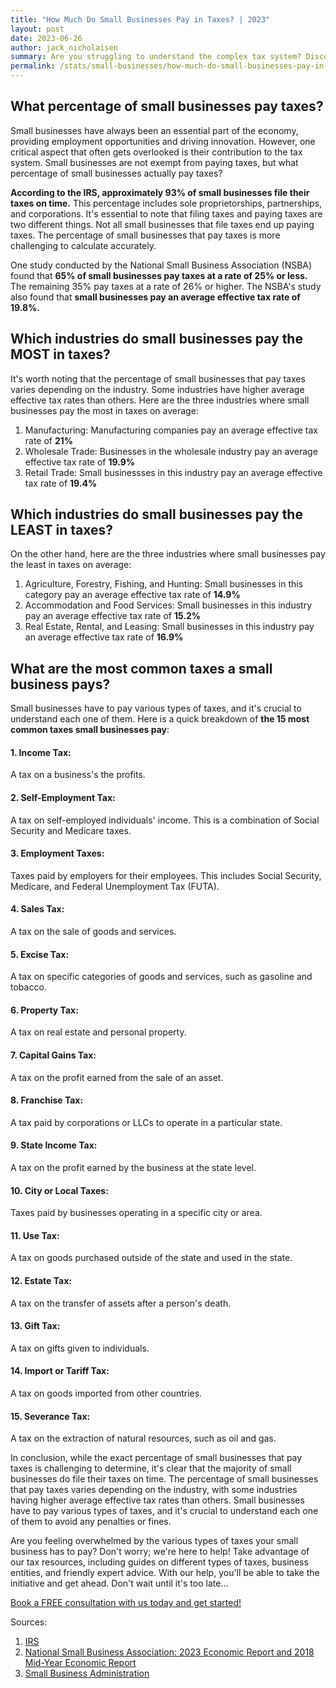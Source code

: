 ```yaml
---
title: "How Much Do Small Businesses Pay in Taxes? | 2023"
layout: post
date: 2023-06-26
author: jack_nicholaisen
summary: Are you struggling to understand the complex tax system? Discover the percentage of small businesses that pay taxes and learn about the various types of taxes your business may be subject to. By reading this article and utilizing the resources provided by BusinessInitiative.com, you'll gain a better understanding of how to navigate the tax system and avoid any penalties or fines.
permalink: /stats/small-businesses/how-much-do-small-businesses-pay-in-taxes/
---
```


## What percentage of small businesses pay taxes?

Small businesses have always been an essential part of the economy, providing employment opportunities and driving innovation. However, one critical aspect that often gets overlooked is their contribution to the tax system. Small businesses are not exempt from paying taxes, but what percentage of small businesses actually pay taxes?

**According to the IRS, approximately 93% of small businesses file their taxes on time.** This percentage includes sole proprietorships, partnerships, and corporations. It's essential to note that filing taxes and paying taxes are two different things. Not all small businesses that file taxes end up paying taxes. The percentage of small businesses that pay taxes is more challenging to calculate accurately.

One study conducted by the National Small Business Association (NSBA) found that **65% of small businesses pay taxes at a rate of 25% or less.** The remaining 35% pay taxes at a rate of 26% or higher. The NSBA's study also found that **small businesses pay an average effective tax rate of 19.8%.**

## Which industries do small businesses pay the MOST in taxes?

It's worth noting that the percentage of small businesses that pay taxes varies depending on the industry. Some industries have higher average effective tax rates than others. Here are the three industries where small businesses pay the most in taxes on average:

1.  Manufacturing: Manufacturing companies pay an average effective tax rate of **21%**
2.  Wholesale Trade: Businesses in the wholesale industry pay an average effective tax rate of **19.9%**
3.  Retail Trade: Small businessses in this industry pay an average effective tax rate of **19.4%**

## Which industries do small businesses pay the LEAST in taxes?

On the other hand, here are the three industries where small businesses pay the least in taxes on average:

1.  Agriculture, Forestry, Fishing, and Hunting: Small businesses in this category pay an average effective tax rate of **14.9%**
2.  Accommodation and Food Services: Small businesses in this industry pay an average effective tax rate of **15.2%**
3.  Real Estate, Rental, and Leasing: Small businesses in this industry pay an average effective tax rate of **16.9%**

## What are the most common taxes a small business pays?

Small businesses have to pay various types of taxes, and it's crucial to understand each one of them. Here is a quick breakdown of **the 15 most common taxes small businesses pay**:

#### 1.  Income Tax: 
A tax on a business's the profits.

#### 2.  Self-Employment Tax: 
A tax on self-employed individuals' income. This is a combination of Social Security and Medicare taxes.

#### 3.  Employment Taxes: 
Taxes paid by employers for their employees. This includes Social Security, Medicare, and Federal Unemployment Tax (FUTA).

#### 4.  Sales Tax: 
A tax on the sale of goods and services.

#### 5.  Excise Tax: 
A tax on specific categories of goods and services, such as gasoline and tobacco.

#### 6.  Property Tax: 
A tax on real estate and personal property.

#### 7.  Capital Gains Tax: 
A tax on the profit earned from the sale of an asset.

#### 8.  Franchise Tax: 
A tax paid by corporations or LLCs to operate in a particular state.

#### 9.  State Income Tax: 
A tax on the profit earned by the business at the state level.

#### 10. City or Local Taxes: 
Taxes paid by businesses operating in a specific city or area.

#### 11. Use Tax: 
A tax on goods purchased outside of the state and used in the state.

#### 12. Estate Tax: 
A tax on the transfer of assets after a person's death.

#### 13. Gift Tax: 
A tax on gifts given to individuals.

#### 14. Import or Tariff Tax: 
A tax on goods imported from other countries.

#### 15. Severance Tax: 
A tax on the extraction of natural resources, such as oil and gas.

In conclusion, while the exact percentage of small businesses that pay taxes is challenging to determine, it's clear that the majority of small businesses do file their taxes on time. The percentage of small businesses that pay taxes varies depending on the industry, with some industries having higher average effective tax rates than others. Small businesses have to pay various types of taxes, and it's crucial to understand each one of them to avoid any penalties or fines.

Are you feeling overwhelmed by the various types of taxes your small business has to pay? Don't worry; we're here to help! Take advantage of our tax resources, including guides on different types of taxes, business entities, and friendly expert advice. With our help, you'll be able to take the initiative and get ahead.  Don't wait until it's too late...
<!-- Calendly link widget begin --> <link href="https://assets.calendly.com/assets/external/widget.css" rel="stylesheet"><script src="https://assets.calendly.com/assets/external/widget.js" type="text/javascript" async></script>
<a href="" onclick="Calendly.initPopupWidget({url: 'https://calendly.com/businessinitiative/30-minute-consultation-call'});return false;">Book a FREE consultation with us today and get started!</a><!-- Calendly link widget end -->
</p>

Sources:

1.  [IRS](https://www.irs.gov/statistics/irs-taxpayer-compliance-and-burden-research)
2.  [National Small Business Association: 2023 Economic Report and 2018 Mid-Year Economic Report](https://www.nsba.biz/surveys)
3.  [Small Business Administration](https://www.sba.gov/federal-tax-responsibilities)
